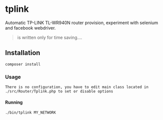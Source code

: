 # tplink
Automatic TP-LINK TL-WR940N router provision, experiment with selenium and facebook webdriver.
> is written only for time saving....

## Installation
```bash
composer install
```
### Usage
```
There is no configuration, you have to edit main class located in ./src/Router/Tplink.php to set or disable options
```

#### Running
```
./bin/tplink MY_NETWORK
``` 
